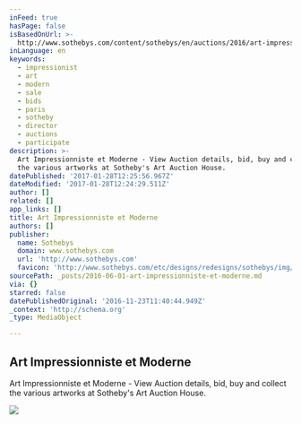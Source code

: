 ```yaml
---
inFeed: true
hasPage: false
isBasedOnUrl: >-
  http://www.sothebys.com/content/sothebys/en/auctions/2016/art-impressionniste-et-moderne-pf1606.html
inLanguage: en
keywords:
  - impressionist
  - art
  - modern
  - sale
  - bids
  - paris
  - sotheby
  - director
  - auctions
  - participate
description: >-
  Art Impressionniste et Moderne - View Auction details, bid, buy and collect
  the various artworks at Sotheby's Art Auction House.
datePublished: '2017-01-28T12:25:56.967Z'
dateModified: '2017-01-28T12:24:29.511Z'
author: []
related: []
app_links: []
title: Art Impressionniste et Moderne
authors: []
publisher:
  name: Sothebys
  domain: www.sothebys.com
  url: 'http://www.sothebys.com'
  favicon: 'http://www.sothebys.com/etc/designs/redesigns/sothebys/img/icons/favicon.ico'
sourcePath: _posts/2016-06-01-art-impressionniste-et-moderne.md
via: {}
starred: false
datePublishedOriginal: '2016-11-23T11:40:44.949Z'
_context: 'http://schema.org'
_type: MediaObject

---
```

<article style=""><h1>Art Impressionniste et Moderne</h1><p>Art Impressionniste et Moderne - View Auction details, bid, buy and collect the various artworks at Sotheby's Art Auction House.</p><img src="http://www.sothebys.com/content/dam/stb/lots/PF1/PF1606/144PF1606_8ZFSX_1.jpg.webrend.1280.1280.jpeg" /></article>